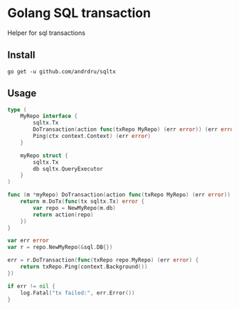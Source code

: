 # Golang SQL transaction

Helper for sql transactions

## Install
`go get -u github.com/andrdru/sqltx`

## Usage

```go
type (
	MyRepo interface {
		sqltx.Tx
		DoTransaction(action func(txRepo MyRepo) (err error)) (err error)
		Ping(ctx context.Context) (err error)
	}

	myRepo struct {
		sqltx.Tx
		db sqltx.QueryExecutor
	}
)

func (m *myRepo) DoTransaction(action func(txRepo MyRepo) (err error)) (err error) {
	return m.DoTx(func(tx sqltx.Tx) error {
		var repo = NewMyRepo(m.db)
		return action(repo)
	})
}
```

```go
var err error
var r = repo.NewMyRepo(&sql.DB{})

err = r.DoTransaction(func(txRepo repo.MyRepo) (err error) {
	return txRepo.Ping(context.Background())
})

if err != nil {
	log.Fatal("tx failed:", err.Error())
}
```